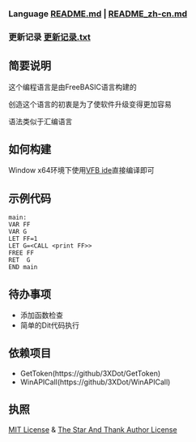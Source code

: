### Language [README.md](README.md) | [README_zh-cn.md](README_zh-cn.md)
### 更新记录 [更新记录.txt](更新记录.txt)
## 简要说明
这个编程语言是由FreeBASIC语言构建的

创造这个语言的初衷是为了使软件升级变得更加容易

语法类似于汇编语言

## 如何构建
Window x64环境下使用[VFB ide](http://www.yfvb.com/soft-48.htm)直接编译即可
## 示例代码
```
main:
VAR FF 
VAR G
LET FF=1
LET G=<CALL <print FF>>
FREE FF
RET  G
END main
```
## 待办事项
- 添加函数检查
- 简单的Dit代码执行
## 依赖项目
- GetToken(https://github/3XDot/GetToken)
- WinAPICall(https://github/3XDot/WinAPICall)
## 执照
[MIT License](https://github.com/3XDot/FreeBASICDit/blob/master/LICENSE) &  [The Star And Thank Author License](https://github.com/zTrix/sata-license) 
